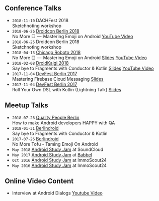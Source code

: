 <h2>Conference Talks</h2>

- `2018-11-10` DACHFest 2018<br/>Sketchnoting workshop
- `2018-06-26` [Droidcon Berlin 2018](https://www.de.droidcon.com/Sessions/NO-MORE-%E2%96%A1-%E2%80%8A%E2%80%94%E2%80%8A-MASTERING-EMOJI-ON-ANDROID)
<br/>No More □  —  Mastering Emoji on Android [YouTube Video](https://www.youtube.com/watch?v=Y1OB-RFHtkA&t=0s&list=PL0ExjqIDnsf5wNdOe5gNdb7uqi7DwpVoL&index=5)<br/>
- `2018-06-25` Droidcon Berlin 2018<br/>Sketchnoting workshop
- `2018-04-13` [Chicago Roboto 2018](http://chicagoroboto.com/sessions/no-%E2%96%A1-%E2%80%8A-%E2%80%8A-mastering-emoji-android/)
<br/>No More □  —  Mastering Emoji on Android [Slides](https://speakerdeck.com/miquelbeltran/no-more-tofu-mastering-emoji-on-android-chicago-roboto)
[YouTube Video](https://www.youtube.com/watch?v=wpvaZ2XbmXU)<br/>
- `2018-02-08` [DroidKaigi 2018](https://droidkaigi.jp/2018/)<br/>
Say bye to Fragments with Conductor & Kotlin [Slides](https://speakerdeck.com/miquelbeltran/say-bye-to-fragments-with-conductor-and-kotlin)
[YouTube Video](https://www.youtube.com/watch?v=rsmvQBGJYcM)<br/>
- `2017-11-04` [DevFest Berlin 2017](https://2017.devfest-berlin.de/schedule/day2?sessionId=20602)<br/>
Mastering Firebase Cloud Messaging [Slides](https://speakerdeck.com/miquelbeltran/mastering-firebase-cloud-messaging)<br/>
- `2017-11-04` [DevFest Berlin 2017](https://2017.devfest-berlin.de/schedule/day2?sessionId=2012022)<br/>
Roll Your Own DSL with Kotlin (Lightning Talk) [Slides](https://speakerdeck.com/miquelbeltran/roll-your-own-dsl-with-kotlin-lightning-talk)<br/>

<h2>Meetup Talks</h2>

- `2018-07-26` [Quality People Berlin](https://www.meetup.com/Quality-People-Berlin/events/251231197/)
<br/>How to make Android developers HAPPY with QA
- `2018-01-31` [Berlindroid](https://www.meetup.com/de-DE/GDG-Berlin-Android/events/240633950/?eventId=240633950)
<br/>Say bye to Fragments with Conductor & Kotlin
- `2017-07-26` [Berlindroid](https://www.meetup.com/GDG-Berlin-Android/events/239504328/)
<br/>No More Tofu - Taming Emoji On Android
- `May 2018` [Android Study Jam](http://wtmberlin.com/android-study-jam/) at SoundCloud
- `May 2017` [Android Study Jam](http://wtmberlin.com/android-study-jam/) at [Babbel](https://bytes.babbel.com/en/articles/2017-03-03-android-study-jam.html)
- `Oct 2016` [Android Study Jam](http://wtmberlin.com/android-study-jam/) at ImmoScout24
- `May 2016` [Android Study Jam](http://wtmberlin.com/android-study-jam/) at ImmoScout24

<h2>Online Video Content</h2>

- Interview at Android Dialogs [Youtube Video](https://www.youtube.com/watch?v=uFpJD_iJHjs)

